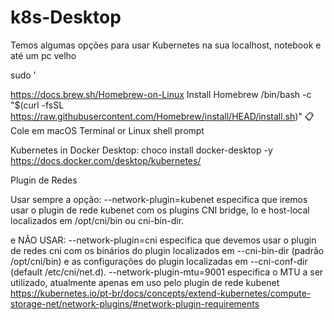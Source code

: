 # k8s-Desktop


Temos algumas opções para usar Kubernetes na sua localhost, notebook e até um pc velho
 
sudo '




https://docs.brew.sh/Homebrew-on-Linux
Install Homebrew
/bin/bash -c "$(curl -fsSL https://raw.githubusercontent.com/Homebrew/install/HEAD/install.sh)"
📋
Cole em macOS Terminal or Linux shell prompt










 Kubernetes in Docker Desktop:
choco install docker-desktop -y
https://docs.docker.com/desktop/kubernetes/








Plugin de Redes

Usar sempre a opção:
--network-plugin=kubenet especifica que iremos usar o plugin de rede kubenet com os plugins CNI bridge, lo e host-local localizados em /opt/cni/bin ou cni-bin-dir.

e NÃO USAR:
--network-plugin=cni especifica que devemos usar o plugin de redes cni com os binários do plugin localizados em --cni-bin-dir (padrão /opt/cni/bin) e as configurações do plugin localizadas em --cni-conf-dir (default /etc/cni/net.d).
--network-plugin-mtu=9001 especifica o MTU a ser utilizado, atualmente apenas em uso pelo plugin de rede kubenet
https://kubernetes.io/pt-br/docs/concepts/extend-kubernetes/compute-storage-net/network-plugins/#network-plugin-requirements